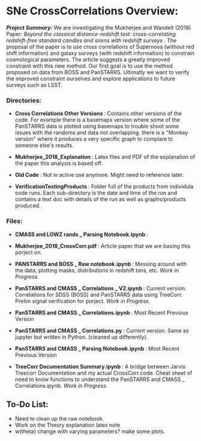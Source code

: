 # SNe CrossCorrelations Overview:


<Strong> <em> Project Summary: </Strong> </em> We are investigating the Mukherjee and Wandelt (2018) Paper: <em> Beyond the classical distance-redshift test: cross-correlating redshift-free standard candles and sirens with redshift surveys </em>. The proposal of the paper is to use cross correlations of Supernova (without red shift information) and galaxy surveys (with redshift information) to constrain cosmological parameters. The article suggests a greatly improved constraint with this new method. Our first goal is to use the method proposed on data from BOSS and PanSTARRS. Ultimatly we want to verify the improved constraint ourselves and explore applications to future surveys such as LSST. 

### Directories: 
- <Strong> Cross Correlations Other Versions </Strong>: Contains other versions of the code. For example there is a basemaps version where some of the PanSTARRS data is plotted using basemaps to trouble shoot some issues with the randoms and data not overlapping. there is a "Monkey version" where it produces a very specific graph to complare to someone else's results. 

- <Strong> Mukherjee_2018_Explanation </Strong>: Latex files and PDF of the explanation of the paper this analysis is based off. 

- <Strong> Old Code </Strong>: Not in active use anymore. Might need to reference later. 

- <Strong> VerificationTestingProducts </Strong>: Folder full of the products from individula code runs. Each sub-directory is the date and time of the run and contains a text doc with details of the run as well as graphs/products produced. 


### Files: 

- <Strong> CMASS and LOWZ rands _ Parsing Notebook.ipynb </Strong>:  

- <Strong> Mukherjee_2018_CrossCorr.pdf </Strong>: Article paper that we are basing this porject on. 

- <Strong> PANSTARRS and BOSS _ Raw notebook.ipynb </Strong>: Messing around with the data, plotting masks, distributions in redshift bins, etc. <em> Work in Progress. </em>

- <Strong> PanSTARRS and CMASS _ Correlations _ V2.ipynb </Strong>: Current version. Correlations for SDSS (BOSS) and PanSTARRS data using TreeCorr. Prelim signal verification for porject. <em> Work in Progress. </em>

- <Strong> PanSTARRS and CMASS _ Correlations.ipynb </Strong>: Most Recent Previous Version

- <Strong> PanSTARRS and CMASS _ Correlations.py </Strong>: Current version. Same as jupyter but written in Python. (cleaned up differently). 

- <Strong> PanSTARRS and CMASS _ Parsing Notebook.ipynb </Strong>: Most Recent Previous Version

- <Strong> TreeCorr Documentation Summary.ipynb </Strong> : A bridge between Jarvis Treecorr Documentation and my actual CrossCorr code. Cheat sheet of need to know functions to understand the PanSTARRS and CMASS _ Correlations.ipynb. <em> Work in Progress. </em>


## To-Do List: 

- Need to clean up the raw notebook
- Work on the Theory explanation latex note
- w(theta) change with varying parameters? make some plots. 
